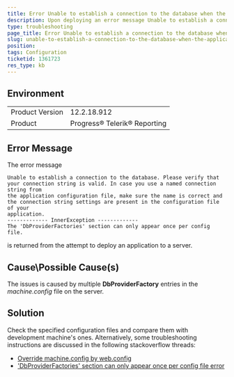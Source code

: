 ```yaml
---
title: Error Unable to establish a connection to the database when the application is deployed
description: Upon deploying an error message Unable to establish a connection to the database when the application is deployed has been thrown
type: troubleshooting
page_title: Error Unable to establish a connection to the database when the application is deployed
slug: unable-to-establish-a-connection-to-the-database-when-the-application-is-deployed
position: 
tags: Configuration
ticketid: 1361723
res_type: kb
---
```


## Environment
<table>
	<tr>
		<td>Product Version</td>
		<td>12.2.18.912</td>
	</tr>
	<tr>
		<td>Product</td>
		<td>Progress® Telerik® Reporting</td>
	</tr>
</table>


## Error Message
The error message 
```
Unable to establish a connection to the database. Please verify that your connection string is valid. In case you use a named connection string from
the application configuration file, make sure the name is correct and the connection string settings are present in the configuration file of your
application.
------------- InnerException -------------
The 'DbProviderFactories' section can only appear once per config file.
```
 is returned from the attempt to deploy an application to a server.

## Cause\Possible Cause(s)
The issues is caused by multiple **DbProviderFactory** entries in the *machine.config* file on the server. 

## Solution
Check the specified configuration files and compare them with development machine's ones. Alternatively, some troubleshooting instructions are discussed in the following stackoverflow threads:
- [Override machine.config by web.config](https://stackoverflow.com/questions/2201242/override-machine-config-by-web-config)
- ['DbProviderFactories' section can only appear once per config file error](https://forums.asp.net/t/1693277.aspx?+DbProviderFactories+section+can+only+appear+once+per+config+file+error)
